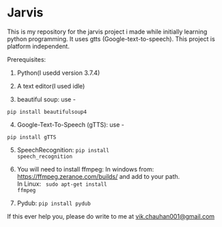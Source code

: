 # Jarvis
This is my repository for the jarvis project i made while initially learning python programming.
It uses gtts (Google-text-to-speech).
This project is platform independent.

Prerequisites:

1. Python(I usedd version 3.7.4)

2. A text editor(I used idle)

3. beautiful soup: use - 


<code>pip install beautifulsoup4</code>

4. Google-Text-To-Speech (gTTS): use - 

<code>pip install gTTS</code>

5. SpeechRecognition:
<code>pip install speech_recognition</code>

6. You will need to install ffmpeg:
In windows from: https://ffmpeg.zeranoe.com/builds/ and add to your path.<br>
In Linux: <code> sudo apt-get install ffmpeg</code>

7. Pydub:
<code>pip install pydub</code>

If this ever help you, please do write to me at vik.chauhan001@gmail.com
